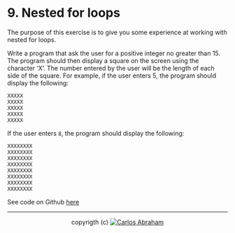 # 9. Nested for loops

The purpose of this exercise is to give you some experience at working with nested for loops.

Write a program that ask the user for a positive integer no greater than 15. The program should then display a square on the screen using the character ‘X’. The number entered by the user will be the length of each side of the square. For example, if the user enters 5, the program should display the following:
```
XXXXX
XXXXX
XXXXX
XXXXX
XXXXX
```

If the user enters `8`, the program should display the following:
```
XXXXXXXX
XXXXXXXX
XXXXXXXX
XXXXXXXX
XXXXXXXX
XXXXXXXX
XXXXXXXX
XXXXXXXX
```
See code on Github [here](https://github.com/19cah/mdc/blob/master/cpp/assignments/Assignment%2009/assignment9.cpp)

---

<p align="center">
  copyrigth (c) <a href="https://github.com/19cah">
        <img src="https://img.shields.io/badge/Abraham-%4019cah-orange.svg"
            alt="Carlos Abraham"></a>
</p>
